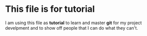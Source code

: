 # This file is for **tutorial**

I am using this file as **tutorial** to learn and master **git** for my project develpment and to show off people that I can do what they can't.

